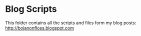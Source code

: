# ﻿Blog Scripts

This folder contains all the scripts and files form my blog posts:
http://bojanonfloss.blogspot.com